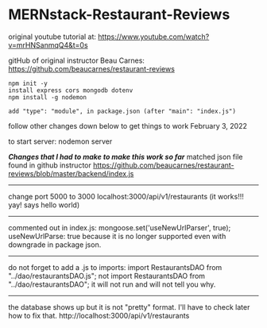 # MERNstack-Restaurant-Reviews

original youtube tutorial at:
https://www.youtube.com/watch?v=mrHNSanmqQ4&t=0s

gitHub of original instructor Beau Carnes:
https://github.com/beaucarnes/restaurant-reviews

    npm init -y
    install express cors mongodb dotenv
    npm install -g nodemon

    add "type": "module", in package.json (after "main": "index.js")
follow other changes down below to get things to work 
    February 3, 2022

to start server:
    nodemon server

***Changes that I had to make to make this work so far***
matched json file found in github instructor
    https://github.com/beaucarnes/restaurant-reviews/blob/master/backend/index.js
***
change port 5000 to 3000
    localhost:3000/api/v1/restaurants
    (it works!!! yay! says hello world)
***
commented out in index.js:
    mongoose.set('useNewUrlParser', true);
    useNewUrlParse: true
because it is no longer supported even with downgrade in package json.
***
do not forget to add a .js to imports:
    import RestaurantsDAO from "../dao/restaurantsDAO.js";
    not
    import RestaurantsDAO from "../dao/restaurantsDAO";
it will not run and will not tell you why.
***
the database shows up but it is not "pretty" format. I'll have to check later how to fix that.
    http://localhost:3000/api/v1/restaurants